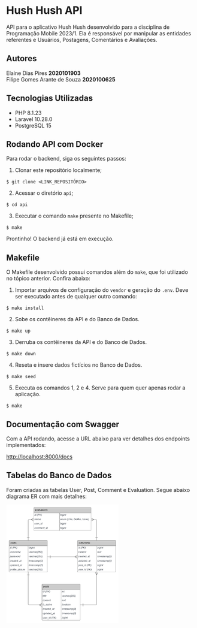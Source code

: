 # Hush Hush API

API para o aplicativo Hush Hush desenvolvido para a disciplina de Programação Mobile 2023/1.
Ela é responsável por manipular as entidades referentes e Usuários, Postagens, Comentários e Avaliações.

## Autores
Elaine Dias Pires **2020101903**\
Filipe Gomes Arante de Souza **2020100625**

## Tecnologias Utilizadas
- PHP 8.1.23
- Laravel 10.28.0
- PostgreSQL 15

## Rodando API com Docker
Para rodar o backend, siga os seguintes passos:

1. Clonar este repositório localmente;
```
$ git clone <LINK_REPOSITÓRIO>
```
2. Acessar o diretório ``api``;

```
$ cd api
```
3. Executar o comando ``make`` presente no Makefile;

```
$ make
```

Prontinho! O backend já está em execução.

## Makefile

O Makefile desenvolvido possui comandos além do ``make``, que foi utilizado no tópico anterior. Confira abaixo:

1. Importar arquivos de configuração do ``vendor`` e geração do ``.env``. Deve ser executado antes de qualquer outro comando:
```
$ make install
```

2. Sobe os contêineres da API e do Banco de Dados.
```
$ make up
```

3. Derruba os contêineres da API e do Banco de Dados.
```
$ make down
```

4. Reseta e insere dados fictícios no Banco de Dados.
```
$ make seed
```

5. Executa os comandos 1, 2 e 4. Serve para quem quer apenas rodar a aplicação.
```
$ make
```

## Documentação com Swagger

Com a API rodando,  acesse a URL abaixo para ver detalhes dos endpoints implementados:

<a href="http://localhost:8000/docs">http://localhost:8000/docs </a>

## Tabelas do Banco de Dados
Foram criadas as tabelas User, Post, Comment e Evaluation. Segue abaixo diagrama ER com mais detalhes:

<div style="text-align: center; max-width: 300px; height: auto">
  <img src="readme-assets/hush-hush-db.svg" alt="Hush Hush ER Diagram"/>
</div>
